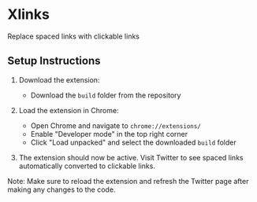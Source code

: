 # Xlinks
Replace spaced links with clickable links

## Setup Instructions

1. Download the extension:
   - Download the `build` folder from the repository

2. Load the extension in Chrome:
   - Open Chrome and navigate to `chrome://extensions/`
   - Enable "Developer mode" in the top right corner
   - Click "Load unpacked" and select the downloaded `build` folder

3. The extension should now be active. Visit Twitter to see spaced links automatically converted to clickable links.

Note: Make sure to reload the extension and refresh the Twitter page after making any changes to the code.
